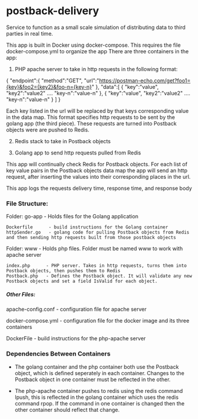 # postback-delivery
Service to function as a small scale simulation of distributing data to third parties in real time.

This app is built in Docker using docker-compose. This requires the file docker-compose.yml to organize the app
There are three containers in the app:

  1. PHP apache server to take in http requests in the following format:

   {
    "endpoint":{
      "method":"GET",
      "url":"https://postman-echo.com/get?foo1={key}&foo2={key2}&foo-n={key-n}"
    },
    "data":[
        {
          "key":"value",
          "key2":"value2"
          ....
          "key-n":"value-n"
        },
        {
          "key":"value",
          "key2":"value2"
          ....
          "key-n":"value-n"
        }
      ]
  }

  Each key listed in the url will be replaced by that keys corresponding value in the data map.
  This format specifies http requests to be sent by the golang app (the third piece).
  These requests are turned into Postback objects were are pushed to Redis.

  2. Redis stack to take in Postback objects

  3. Golang app to send http requests pulled from Redis

  This app will continually check Redis for Postback objects. For each list of key value pairs in     the Postback objects data map the app will send an http request, after inserting the values into   their corresponding places in the url.

  This app logs the requests delivery time, response time, and response body


### File Structure:

  Folder: go-app    - Holds files for the Golang application

    Dockerfile      - build instructions for the Golang container
    httpSender.go   - golang code for pulling Postback objects from Redis and then sending http requests built from those postback objects

  Folder: www      - Holds php files. Folder must be named www to work with apache server

    index.php      - PHP server. Takes in http requests, turns them into Postback objects, then pushes them to Redis
    Postback.php   - Defines the Postback object. It will validate any new Postback objects and set a field IsValid for each object.

 ##### Other Files:

  apache-config.conf - configuration file for apache server

  docker-compose.yml - configuration file for the docker image and its three containers

  DockerFile - build instructions for the php-apache server

### Dependencies Between Containers

  - The golang container and the php container both use the Postback object, which is defined seperately in each container. Changes to the Postback object in one container must be reflected in the other.

  - The php-apache container pushes to redis using the redis command lpush, this is reflected in the golang container which uses the redis command rpop. If the command in one container is changed then the other container should reflect that change.
